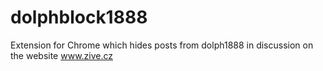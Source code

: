 # dolphblock1888
Extension for Chrome which hides posts from dolph1888 in discussion on the website www.zive.cz
